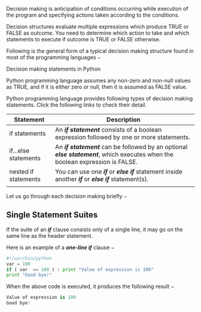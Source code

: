 Decision making is anticipation of conditions occurring while execution of the program and specifying actions taken according to the conditions.

Decision structures evaluate multiple expressions which produce TRUE or FALSE as outcome. You need to determine which action to take and which statements to execute if outcome is TRUE or FALSE otherwise.

Following is the general form of a typical decision making structure found in most of the programming languages −

Decision making statements in Python

Python programming language assumes any non-zero and non-null values as TRUE, and if it is either zero or null, then it is assumed as FALSE value.

Python programming language provides following types of decision making statements. Click the following links to check their detail.

|Statement|	Description|
|----|----|
|if statements|An ***if statement*** consists of a boolean expression followed by one or more statements.|
|if...else statements|An ***if statement*** can be followed by an optional ***else statement***, which executes when the boolean expression is FALSE.|
|nested if statements|You can use one ***if*** or ***else if*** statement inside another ***if*** or ***else if*** statement(s).|
|||

Let us go through each decision making briefly −

## Single Statement Suites
If the suite of an ***if*** clause consists only of a single line, it may go on the same line as the header statement.

Here is an example of a ***one-line if*** clause −
```Python
#!/usr/bin/python
var = 100
if ( var  == 100 ) : print "Value of expression is 100"
print "Good bye!"
```
When the above code is executed, it produces the following result −
```Python
Value of expression is 100
Good bye!
```